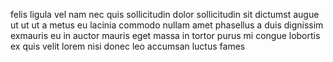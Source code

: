 felis ligula vel nam nec quis sollicitudin dolor sollicitudin sit dictumst augue
ut ut ut a metus eu lacinia commodo nullam amet phasellus a duis dignissim
exmauris eu in auctor mauris eget massa in tortor purus mi congue lobortis ex
quis velit lorem nisi donec leo accumsan luctus fames